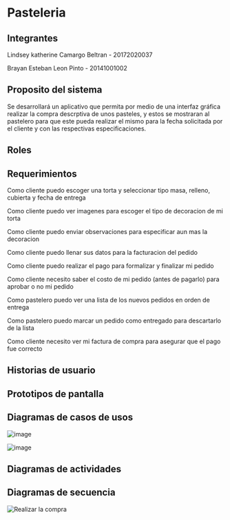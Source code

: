# Pasteleria


## Integrantes 

Lindsey katherine Camargo Beltran - 20172020037

Brayan Esteban Leon Pinto - 20141001002

## Proposito del sistema

Se desarrollará un aplicativo que permita por medio de una interfaz gráfica realizar la compra descrptiva de unos pasteles, y estos se mostraran al pastelero para que este pueda realizar el mismo para la fecha solicitada por el cliente y con las respectivas especificaciones.

## Roles


## Requerimientos

Como cliente puedo escoger una torta y seleccionar tipo masa, relleno, cubierta y fecha de entrega

Como cliente puedo ver imagenes para escoger el tipo de decoracion de mi torta

Como cliente puedo enviar observaciones para especificar aun mas la decoracion

Como cliente puedo llenar sus datos para la facturacion del pedido

Como cliente puedo realizar el pago para formalizar y finalizar mi pedido

Como cliente necesito saber el costo de mi pedido (antes de pagarlo) para aprobar o no mi pedido

Como pastelero puedo ver una lista de los nuevos pedidos en orden de entrega

Como pastelero puedo marcar un pedido como entregado para descartarlo de la lista

Como cliente necesito ver mi factura de compra para asegurar que el pago fue correcto

## Historias de usuario


## Prototipos de pantalla 


## Diagramas de casos de usos
![image](https://user-images.githubusercontent.com/54810276/108355171-783b3780-71b8-11eb-9e75-160b0fb5bb61.png)

![image](https://user-images.githubusercontent.com/54810276/108355431-cf410c80-71b8-11eb-81de-dec7fce963b4.png)

## Diagramas de actividades 


## Diagramas de secuencia 

![Realizar la compra](https://user-images.githubusercontent.com/54810355/108276641-2063e880-7146-11eb-9c4a-5d7a92890739.jpg)
